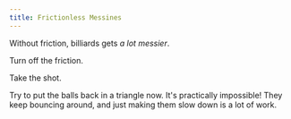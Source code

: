```yaml
---
title: Frictionless Messines
---
```


<script src="billiards.js"></script>
<script>
    var billiardsSim = createSimulation({
        initialize: function(simulation) {
            var p = simulation.parameters;
            p.friction = 0.2;

            var particleCount = 7;
            for (var i = 0; i < particleCount; i++) {
            	var particle = new Particle();
            	billiardsPosition(particle.position, i, 2 * particle.radius);
            	addParticle(simulation, particle);
            }
            setToolbarAvailableTools(simulation.toolbar, ["impulse", "move"]);
        }
    });
</script>


<div id="chapter">

<div class="page">
<div class="stepLog twoColumn">

Without friction, billiards gets _a lot messier_.

Turn off the friction.

<script>
    cue(function()
    {
        return (billiardsSim.parameters.friction == 0);
    })
    createSliderHere({
        object: billiardsSim.parameters,
        name: "friction",
        min: 0, max: 2 * billiardsSim.parameters.friction,
        minLabel: "No friction", maxLabel: "Some",
    });
    endStep();
</script>

Take the shot.

<script>
	cue(isTriangleSplit(billiardsSim));
	endStep();
</script>

Try to put the balls back in a triangle now. It's practically impossible! They keep bouncing around, and just making them slow down is a lot of work.


</div>
<div class="twoColumn">
<script>
	insertHere(billiardsSim.div);
</script>
</div>
</div>
</div>